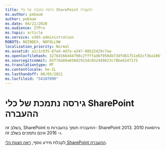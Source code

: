 ```yaml
---
title: גירסה נתמכת של כלי SharePoint ההעברה
ms.author: pebaum
author: pebaum
ms.date: 04/21/2020
ms.audience: ITPro
ms.topic: article
ms.service: o365-administration
ROBOTS: NOINDEX, NOFOLLOW
localization_priority: Normal
ms.assetid: a1c1c035-87ad-4d7a-a347-98522429c7aa
ms.openlocfilehash: 3276d166d44798c2ffffad6f9504b73dfd81751e02cf3ba106ff6f89a9fc30b1
ms.sourcegitcommit: b5f7da89a650d2915dc652449623c78be6247175
ms.translationtype: MT
ms.contentlocale: he-IL
ms.lasthandoff: 08/05/2021
ms.locfileid: "54107090"
---
```

# <a name="supported-version-of-the-sharepoint-migration-tool"></a>גירסה נתמכת של כלי SharePoint ההעברה



בשלב זה, SharePoint ההעברה תומך בהעברות מ- SharePoint 2013. גירסאות 2010 ו- 2016 אינם נתמכים בשלב זה.
  
לקבלת מידע נוסף, [ראה הצגת כלי SharePoint ההעברה](https://go.microsoft.com/fwlink/?linkid=2044765&amp;clcid=0x409).
  

